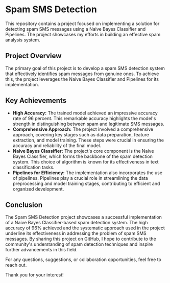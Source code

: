 # Spam SMS Detection

This repository contains a project focused on implementing a solution for detecting spam SMS messages using a Naive Bayes Classifier and Pipelines. The project showcases my efforts in building an effective spam analysis system.

## Project Overview

The primary goal of this project is to develop a spam SMS detection system that effectively identifies spam messages from genuine ones. To achieve this, the project leverages the Naive Bayes Classifier and Pipelines for its implementation.

## Key Achievements

- **High Accuracy:** The trained model achieved an impressive accuracy rate of 96 percent. This remarkable accuracy highlights the model's strength in distinguishing between spam and legitimate SMS messages.
- **Comprehensive Approach:** The project involved a comprehensive approach, covering key stages such as data preparation, feature extraction, and model training. These steps were crucial in ensuring the accuracy and reliability of the final model.
- **Naive Bayes Classifier:** The project's core component is the Naive Bayes Classifier, which forms the backbone of the spam detection system. This choice of algorithm is known for its effectiveness in text classification tasks.
- **Pipelines for Efficiency:** The implementation also incorporates the use of pipelines. Pipelines play a crucial role in streamlining the data preprocessing and model training stages, contributing to efficient and organized development.


## Conclusion

The Spam SMS Detection project showcases a successful implementation of a Naive Bayes Classifier-based spam detection system. The high accuracy of 96% achieved and the systematic approach used in the project underline its effectiveness in addressing the problem of spam SMS messages. By sharing this project on GitHub, I hope to contribute to the community's understanding of spam detection techniques and inspire further advancements in this field.

For any questions, suggestions, or collaboration opportunities, feel free to reach out.

Thank you for your interest!
